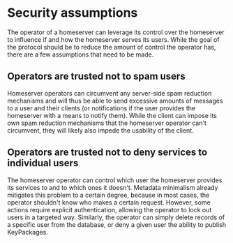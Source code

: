 # Security assumptions

The operator of a homeserver can leverage its control over the homeserver to influence if and how the homeserver serves its users. While the goal of the protocol should be to reduce the amount of control the operator has, there are a few assumptions that need to be made.

## Operators are trusted not to spam users

Homeserver operators can circumvent any server-side spam reduction mechanisms and will thus be able to send excessive amounts of messages to a user and their clients (or notifications if the user provides the homeserver with a means to notify them). While the client can impose its own spam reduction mechanisms that the homeserver operator can't circumvent, they will likely also impede the usability of the client.

## Operators are trusted not to deny services to individual users

The homeserver operator can control which user the homeserver provides its services to and to which ones it doesn't. Metadata minimalism already mitigates this problem to a certain degree, because in most cases, the operator shouldn't know who makes a certain request. However, some actions require explicit authentication, allowing the operator to lock out users in a targeted way. Similarly, the operator can simply delete records of a specific user from the database, or deny a given user the ability to publish KeyPackages.
